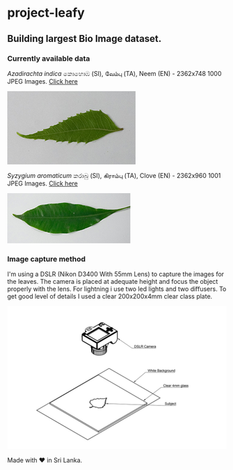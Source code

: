# project-leafy

## Building largest Bio Image dataset.

### Currently available data

*Azadirachta indica*  කොහොඹ (SI), வேம்பு (TA), Neem (EN) - 2362x748 1000 JPEG Images. [Click here](https://1drv.ms/u/s!Asqa_dm6rYv1bxZu9Tu4Hmm1iLs?e=X7M5hQ)

![Azadirachta indica](img/Azadirachta%20indica.jpg)

*Syzygium aromaticum* කරාබු (SI), கிராம்பு (TA), Clove (EN) - 2362x960 1001 JPEG Images. [Click here](https://1drv.ms/u/s!Asqa_dm6rYv1iQ-Q4vpSS25sDzfe?e=nNxzOs)

![Syzygium aromaticum](img/Syzygium%20aromaticum.jpg)

### Image capture method 

I'm using a DSLR (Nikon D3400 With 55mm Lens) to capture the images for the leaves. The camera is placed at adequate 
height and focus the object properly with the lens. For lightning i use two led lights and two diffusers. To get good 
level of details I used a clear 200x200x4mm clear class plate.

![Image Catpure Method](img/drawing.jpg)

Made with ❤️ in Sri Lanka.
